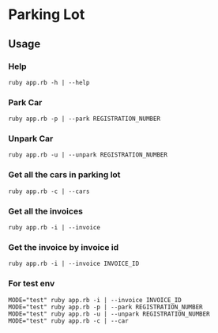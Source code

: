# Parking Lot

## Usage
### Help
```
ruby app.rb -h | --help
```
### Park Car
```
ruby app.rb -p | --park REGISTRATION_NUMBER
```
### Unpark Car
```
ruby app.rb -u | --unpark REGISTRATION_NUMBER
```
### Get all the cars in parking lot
```
ruby app.rb -c | --cars
```

### Get all the invoices
```
ruby app.rb -i | --invoice
```
### Get the invoice by invoice id
```
ruby app.rb -i | --invoice INVOICE_ID
```

### For test env
```
MODE="test" ruby app.rb -i | --invoice INVOICE_ID
MODE="test" ruby app.rb -p | --park REGISTRATION_NUMBER
MODE="test" ruby app.rb -u | --unpark REGISTRATION_NUMBER
MODE="test" ruby app.rb -c | --car
```
